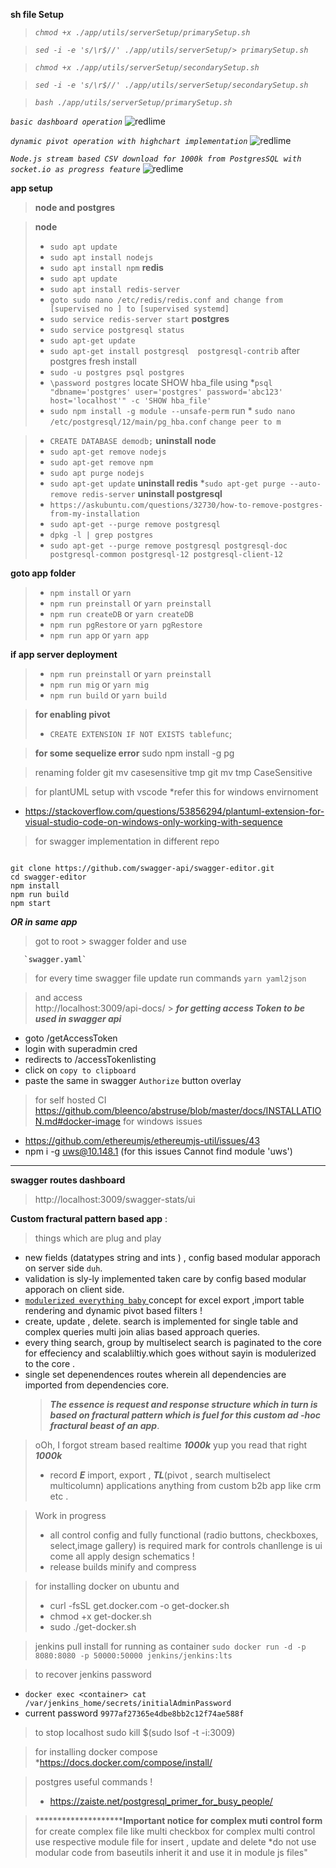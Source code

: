 **sh file Setup**
> *`chmod +x ./app/utils/serverSetup/primarySetup.sh `*  

> *`sed -i -e 's/\r$//' ./app/utils/serverSetup/> primarySetup.sh`*

>*`chmod +x ./app/utils/serverSetup/secondarySetup.sh`*

>*`sed -i -e 's/\r$//' ./app/utils/serverSetup/secondarySetup.sh`*

>*`bash ./app/utils/serverSetup/primarySetup.sh`*

*`basic dashboard operation`*
![redlime](app/video/gif/a.gif)

*`dynamic pivot operation with highchart implementation`*
![redlime](app/video/gif/b.gif)

*`Node.js stream based CSV download for 1000k from PostgresSQL with socket.io as progress feature`*
![redlime](app/video/gif/c.gif)

**app setup**
> **node and postgres**

> **node** 
> * `sudo apt update`
> * `sudo apt install nodejs`
> * `sudo apt install npm`
>**redis**
> * `sudo apt update`
> * `sudo apt install redis-server`
> * `goto sudo nano /etc/redis/redis.conf and change from [supervised no ] to [supervised systemd]`
> * `sudo service redis-server start`
> **postgres**
> * `sudo service postgresql status`
> * `sudo apt-get update`
> * `sudo apt-get install postgresql  postgresql-contrib`
> after postgres fresh install
> * `sudo -u postgres psql postgres`
> *  `\password postgres`
> locate SHOW hba_file using  *`psql "dbname='postgres' user='postgres' password='abc123' host='localhost'" -c 'SHOW hba_file'`
>* `sudo npm install -g module --unsafe-perm`
> run * `sudo nano /etc/postgresql/12/main/pg_hba.conf`
> `change peer to m`

> * `CREATE DATABASE demodb;`
> **uninstall node** 
> * `sudo apt-get remove nodejs`
> * `sudo apt-get remove npm`
> * `sudo apt purge nodejs`
> * `sudo apt-get update`
>**uninstall redis**
> *`sudo apt-get purge --auto-remove redis-server`
> **uninstall postgresql**
> * `https://askubuntu.com/questions/32730/how-to-remove-postgres-from-my-installation`
> * `sudo apt-get --purge remove postgresql`
> * `dpkg -l | grep postgres`
> * `sudo apt-get --purge remove postgresql postgresql-doc postgresql-common postgresql-12 postgresql-client-12`

**goto app folder**
> * `npm install` or `yarn`
> * `npm run preinstall` or `yarn preinstall`
> * `npm run createDB` or `yarn createDB`
> * `npm run pgRestore` or `yarn pgRestore`
> * `npm run app` or `yarn app`

**if app server deployment**
> * `npm run preinstall` or `yarn preinstall`
> * `npm run mig` or `yarn mig`
> * `npm run build` or `yarn build`

> **for enabling pivot**
> * `CREATE EXTENSION IF NOT EXISTS tablefunc`;

> **for some sequelize error** 
sudo npm install -g pg

> renaming folder 
git mv casesensitive tmp
git mv tmp CaseSensitive

> for plantUML setup with vscode
> \*refer this for windows envirnoment

- https://stackoverflow.com/questions/53856294/plantuml-extension-for-visual-studio-code-on-windows-only-working-with-sequence

> for swagger implementation in different repo

```

git clone https://github.com/swagger-api/swagger-editor.git
cd swagger-editor
npm install
npm run build
npm start

```

**_OR in same app_**

> got to root > swagger folder and use

       `swagger.yaml`

> for every time swagger file update
> run commands `yarn yaml2json`

> and access  
> http://localhost:3009/api-docs/ > **_for getting access Token to be used in swagger api_**

- goto /getAccessToken
- login with superadmin cred
- redirects to /accessTokenlisting
- click on `copy to clipboard`
- paste the same in swagger `Authorize` button overlay

> for self hosted CI 
> https://github.com/bleenco/abstruse/blob/master/docs/INSTALLATION.md#docker-image
> for windows issues
* https://github.com/ethereumjs/ethereumjs-util/issues/43
*   npm i -g uws@10.148.1 (for this issues Cannot find module 'uws')
---

**swagger routes dashboard**

> http://localhost:3009/swagger-stats/ui

**Custom fractural pattern based app** :

> things which are plug and play

- new fields (datatypes string and ints ) ,
  config based modular apporach on server side `duh`.
- validation is sly-ly implemented taken care by config based modular apporach on client side.
- <u> `modulerized everything baby` </u> concept for excel export ,import table rendering and dynamic pivot based filters !
- create, update , delete. search is implemented for single table and complex queries multi join alias based approach queries.
- every thing search, group by multiselect search is paginated to the core for effeciency and scalabliltiy.which goes without sayin is modulerized to the core .
- single set depenendences routes wherein all dependencies are imported from dependencies core.
  > **_The essence is request and response structure which in turn is based on fractural pattern which is fuel for this custom ad -hoc
  > fractural beast of an app_**.

> oOh, I forgot stream based realtime **_1000k_** yup you read that right **_1000k_**
>
> - record **_E_** import, export ,
>   **_TL_**(pivot , search multiselect multicolumn)
>   applications anything from
>   custom b2b app like crm etc .

> Work in progress
>
> - all control config and fully functional
>   (radio buttons, checkboxes, select,image gallery) is required mark for controls chanllenge is ui come all apply design schematics !
> - release builds minify and compress


> for installing  docker on ubuntu and 
 >* curl -fsSL get.docker.com -o get-docker.sh
 >*  chmod +x get-docker.sh
 >*  sudo ./get-docker.sh
 
 >  jenkins pull install 
 for running as container
  `sudo docker run -d -p 8080:8080 -p 50000:50000 jenkins/jenkins:lts`


> to recover jenkins password
* `docker exec <container> cat /var/jenkins_home/secrets/initialAdminPassword`
* current password `9977af27365e4dbe8bb2c12f74ae588f`

> to stop localhost 
sudo kill $(sudo lsof -t -i:3009)

> for installing docker compose
> *https://docs.docker.com/compose/install/

> postgres useful commands !
> * https://zaiste.net/postgresql_primer_for_busy_people/

>**********************Important notice for complex muti control form**
for create complex file like multi checkbox for complex multi control use respective module file for insert , update and delete *do not use modular code from baseutils inherit it and use it in module js files"